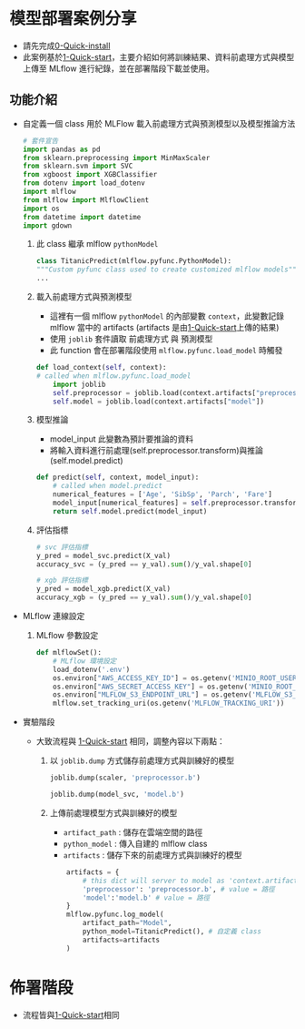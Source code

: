 # 模型部署案例分享

- 請先完成[0-Quick-install](https://github.com/AIF-TW/MLOps-is-all-you-need/wiki/0%E2%80%90Quick%E2%80%90install)
- 此案例基於[1-Quick-start](https://github.com/AIF-TW/MLOps-is-all-you-need/wiki/1%E2%80%90Quick%E2%80%90start)，主要介紹如何將訓練結果、資料前處理方式與模型上傳至 MLflow 進行紀錄，並在部署階段下載並使用。

## 功能介紹
- 自定義一個 class 用於 MLFlow 載入前處理方式與預測模型以及模型推論方法

    ```python
    # 套件宣告
    import pandas as pd
    from sklearn.preprocessing import MinMaxScaler
    from sklearn.svm import SVC
    from xgboost import XGBClassifier
    from dotenv import load_dotenv
    import mlflow
    from mlflow import MlflowClient
    import os
    from datetime import datetime
    import gdown
    ```
    1. 此 class 繼承 mlflow `pythonModel`
        ```python
       class TitanicPredict(mlflow.pyfunc.PythonModel):
        """Custom pyfunc class used to create customized mlflow models"""
        ...
        ```
    2. 載入前處理方式與預測模型
        - 這裡有一個 mlflow `pythonModel` 的內部變數 `context`，此變數記錄 mlflow 當中的 artifacts (artifacts 是由[1-Quick-start](https://github.com/AIF-TW/MLOps-is-all-you-need/wiki/1%E2%80%90Quick%E2%80%90start)上傳的結果)
        - 使用 `joblib` 套件讀取 前處理方式 與 預測模型
        - 此 function 會在部署階段使用 `mlflow.pyfunc.load_model` 時觸發

        ```python
        def load_context(self, context):
        # called when mlflow.pyfunc.load_model
            import joblib
            self.preprocessor = joblib.load(context.artifacts["preprocessor"])
            self.model = joblib.load(context.artifacts["model"])
        ```
        
    3. 模型推論
        - model_input 此變數為預計要推論的資料
        - 將輸入資料進行前處理(self.preprocessor.transform)與推論(self.model.predict)
        ```python
        def predict(self, context, model_input):
            # called when model.predict 
            numerical_features = ['Age', 'SibSp', 'Parch', 'Fare']
            model_input[numerical_features] = self.preprocessor.transform(model_input[numerical_features])
            return self.model.predict(model_input)
        ```
        
    4. 評估指標
        
        ```python
        # svc 評估指標
        y_pred = model_svc.predict(X_val)
        accuracy_svc = (y_pred == y_val).sum()/y_val.shape[0]
        
        # xgb 評估指標
        y_pred = model_xgb.predict(X_val)
        accuracy_xgb = (y_pred == y_val).sum()/y_val.shape[0]
        ```
- MLflow 連線設定  
    1. MLflow 參數設定
        
        ```python
        def mlflowSet():
            # MLflow 環境設定
            load_dotenv('.env')
            os.environ["AWS_ACCESS_KEY_ID"] = os.getenv('MINIO_ROOT_USER')
            os.environ["AWS_SECRET_ACCESS_KEY"] = os.getenv('MINIO_ROOT_PASSWORD')
            os.environ["MLFLOW_S3_ENDPOINT_URL"] = os.getenv('MLFLOW_S3_ENDPOINT_URL')
            mlflow.set_tracking_uri(os.getenv('MLFLOW_TRACKING_URI'))
        ```
            
- 實驗階段
    - 大致流程與 [1-Quick-start](https://github.com/AIF-TW/MLOps-is-all-you-need/wiki/1%E2%80%90Quick%E2%80%90start) 相同，調整內容以下兩點：
        1. 以 `joblib.dump` 方式儲存前處理方式與訓練好的模型

            ```python
            joblib.dump(scaler, 'preprocessor.b')

            joblib.dump(model_svc, 'model.b')

            ```
        2. 上傳前處理模型方式與訓練好的模型
            - `artifact_path` : 儲存在雲端空間的路徑
            - `python_model` : 傳入自建的 mlflow class
            - `artifacts` : 儲存下來的前處理方式與訓練好的模型

            ```python
                artifacts = { 
                    # this dict will server to model as 'context.artifacts'
                    'preprocessor': 'preprocessor.b', # value = 路徑
                    'model':'model.b' # value = 路徑
                }
                mlflow.pyfunc.log_model(
                    artifact_path="Model",
                    python_model=TitanicPredict(), # 自定義 class
                    artifacts=artifacts
                )
            ```
            

# 佈署階段
- 流程皆與[1-Quick-start](https://github.com/AIF-TW/MLOps-is-all-you-need/wiki/1%E2%80%90Quick%E2%80%90start)相同
